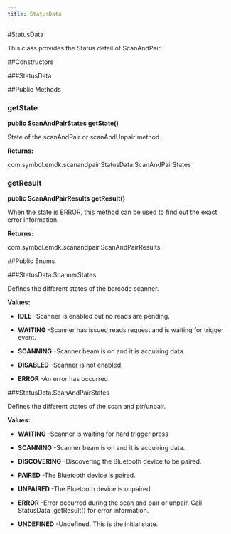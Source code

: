 ```yaml
---
title: StatusData
---
```

#StatusData

This class provides the Status detail of ScanAndPair.

##Constructors

###StatusData



##Public Methods

### getState

**public ScanAndPairStates getState()**

State of the scanAndPair or scanAndUnpair method.

**Returns:**

com.symbol.emdk.scanandpair.StatusData.ScanAndPairStates

### getResult

**public ScanAndPairResults getResult()**

When the state is ERROR, this method can be used to find out the
 exact error information.

**Returns:**

com.symbol.emdk.scanandpair.ScanAndPairResults

##Public Enums

###StatusData.ScannerStates

Defines the different states of the barcode scanner.

**Values:**

* **IDLE** -Scanner is enabled but no reads are pending.

* **WAITING** -Scanner has issued reads request and is waiting for trigger event.

* **SCANNING** -Scanner beam is on and it is acquiring data.

* **DISABLED** -Scanner is not enabled.

* **ERROR** -An error has occurred.

###StatusData.ScanAndPairStates

Defines the different states of the scan and pir/unpair.

**Values:**

* **WAITING** -Scanner is waiting for hard trigger press

* **SCANNING** -Scanner beam is on and it is acquiring data.

* **DISCOVERING** -Discovering the Bluetooth device to be paired.

* **PAIRED** -The Bluetooth device is paired.

* **UNPAIRED** -The Bluetooth device is unpaired.

* **ERROR** -Error occurred during the scan and pair or unpair.
  Call StatusData .getResult() for error information.

* **UNDEFINED** -Undefined. This is the initial state.

